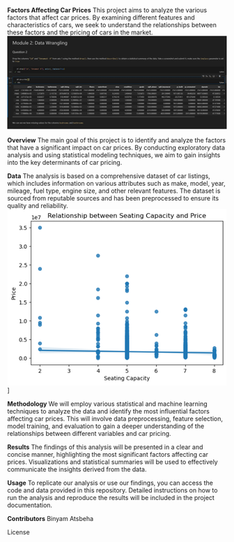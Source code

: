 __Factors Affecting Car Prices__
This project aims to analyze the various factors that affect car prices. By examining different features and characteristics of cars, we seek to understand the relationships between these factors and the pricing of cars in the market.
![Alt text](/imgs//q2.JPG)


__Overview__
The main goal of this project is to identify and analyze the factors that have a significant impact on car prices. By conducting exploratory data analysis and using statistical modeling techniques, we aim to gain insights into the key determinants of car pricing.

__Data__
The analysis is based on a comprehensive dataset of car listings, which includes information on various attributes such as make, model, year, mileage, fuel type, engine size, and other relevant features. The dataset is sourced from reputable sources and has been preprocessed to ensure its quality and reliability.
![ALT text](/imgs/output.png)]

__Methodology__
We will employ various statistical and machine learning techniques to analyze the data and identify the most influential factors affecting car prices. This will involve data preprocessing, feature selection, model training, and evaluation to gain a deeper understanding of the relationships between different variables and car pricing.

__Results__
The findings of this analysis will be presented in a clear and concise manner, highlighting the most significant factors affecting car prices. Visualizations and statistical summaries will be used to effectively communicate the insights derived from the data.

__Usage__
To replicate our analysis or use our findings, you can access the code and data provided in this repository. Detailed instructions on how to run the analysis and reproduce the results will be included in the project documentation.

__Contributors__
Binyam Atsbeha<br />

License<br />
<!-- This project is licensed under the MIT License - see the LICENSE.md file for details. -->

<!-- Feel free to customize this template to fit your specific project details and requirements. -->